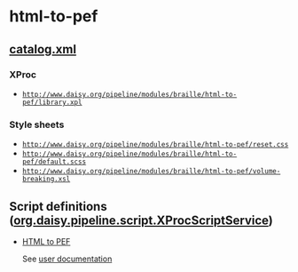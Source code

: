 # html-to-pef

## [catalog.xml](resources/META-INF/catalog.xml)

### XProc

- [`http://www.daisy.org/pipeline/modules/braille/html-to-pef/library.xpl`](resources/xml/xproc/library.xpl)

### Style sheets

- [`http://www.daisy.org/pipeline/modules/braille/html-to-pef/reset.css`](resources/css/reset.css)
- [`http://www.daisy.org/pipeline/modules/braille/html-to-pef/default.scss`](resources/css/default.scss)
- [`http://www.daisy.org/pipeline/modules/braille/html-to-pef/volume-breaking.xsl`](resources/xml/xslt/volume-breaking.xsl)

## Script definitions ([org.daisy.pipeline.script.XProcScriptService](http://daisy.github.io/pipeline/api/org/daisy/pipeline/script/XProcScriptService.html))

- [HTML to PEF](resources/xml/xproc/html-to-pef.xpl)

  See [user documentation](../../doc/)


<link rev="dp2:doc" href="./"/>
<link rel="rdf:type" href="http://www.daisy.org/ns/pipeline/apidoc"/>
